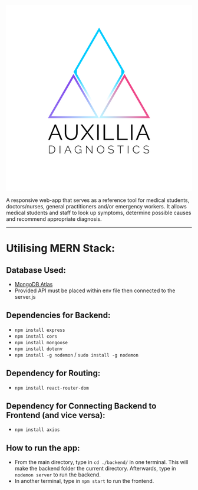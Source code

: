 ![Auxillia Diagnostics](https://github.com/N00172468/Y4_RP_MED_DIAGNOSTIC_TOOL_PROJECT/blob/master/public/Auxillia_Diagnostics_Logo.png)

A responsive web-app that serves as a reference tool for medical students, doctors/nurses, general practitioners and/or emergency workers. It allows medical students and staff to look up symptoms, determine possible causes and recommend appropriate diagnosis.

---

# Utilising MERN Stack:

## Database Used: 
- [MongoDB Atlas](https://www.mongodb.com/cloud/atlas) 
- Provided API must be placed within env file then connected to the server.js  

## Dependencies for Backend:
- `npm install express` 
- `npm install cors` 
- `npm install mongoose` 
- `npm install dotenv` 
- `npm install -g nodemon` / `sudo install -g nodemon`

## Dependency for Routing:
- `npm install react-router-dom`

## Dependency for Connecting Backend to Frontend (and vice versa):
- `npm install axios`

## How to run the app:
- From the main directory, type in `cd ./backend/` in one terminal. This will make the backend folder the current directory. Afterwards, type in `nodemon server` to run the backend.
- In another terminal, type in `npm start` to run the frontend.
